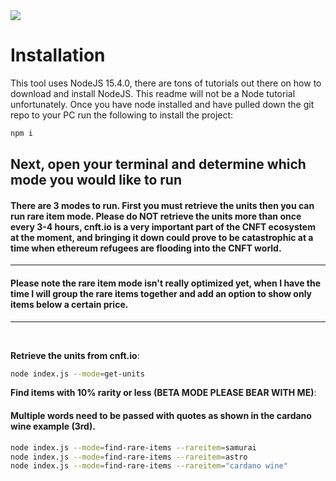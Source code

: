 <img src="https://cardanocity.io/static/media/cardanocity_logo.66fd0067.svg" style="display: flex; margin: auto"/>

# Installation

This tool uses NodeJS 15.4.0, there are tons of tutorials out there on how to download and install NodeJS.
This readme will not be a Node tutorial unfortunately. Once you have node installed and have pulled down the git repo to your PC run the following to install the project:

```bash
npm i
```

## **Next, open your terminal and determine which mode you would like to run**

#### There are 3 modes to run. First you must retrieve the units then you can run rare item mode. Please do NOT retrieve the units more than once every 3-4 hours, cnft.io is a very important part of the CNFT ecosystem at the moment, and bringing it down could prove to be catastrophic at a time when ethereum refugees are flooding into the CNFT world.

<hr>

#### Please note the rare item mode isn't really optimized yet, when I have the time I will group the rare items together and add an option to show only items below a certain price.

<hr>

<br>

**Retrieve the units from cnft.io**:

```bash
node index.js --mode=get-units
```

**Find items with 10% rarity or less (BETA MODE PLEASE BEAR WITH ME)**:

#### Multiple words need to be passed with quotes as shown in the cardano wine example (3rd).

```bash
node index.js --mode=find-rare-items --rareitem=samurai
node index.js --mode=find-rare-items --rareitem=astro
node index.js --mode=find-rare-items --rareitem="cardano wine"
```
